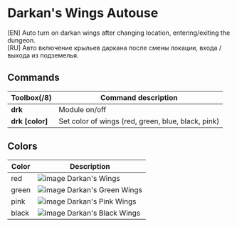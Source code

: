 # Darkan's Wings Autouse

[EN] Auto turn on darkan wings after changing location, entering/exiting the dungeon.   
[RU] Авто включение крыльев даркана после смены локации, входа / выхода из подземелья.

## Commands

Toolbox(/8) | Command description
--- | ---
**drk** | Module on/off
**drk [color]** | Set color of wings (red, green, blue, black, pink)

## Colors 

Color | Description
--- | ---
red | ![image](https://teralore.com/items/icon_status/descentofdarkness_tex.png) Darkan's Wings
green | ![image](https://teralore.com/items/icon_status/descentofdarkness2_tex.png) Darkan's Green Wings
pink | ![image](https://teralore.com/items/icon_status/descentofdarkness4_tex.png) Darkan's Pink Wings
black | ![image](https://teralore.com/items/icon_status/descentofdarkness3_tex.png) Darkan's Black Wings
